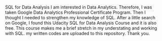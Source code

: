 SQL for Data Analysis
I am interested in Data Analytics. Therefore, I was taken Google Data Analytics Professional Certificate Program. 
Then I thought I needed to strengthen my knowledge of SQL. After a little search on Google, I found this Udacity SQL for Data Analysis Course and it is also free.
This course makes me a brief stretch in my understating and working with SQL. my written codes are uploaded to this repository. Thank you.

